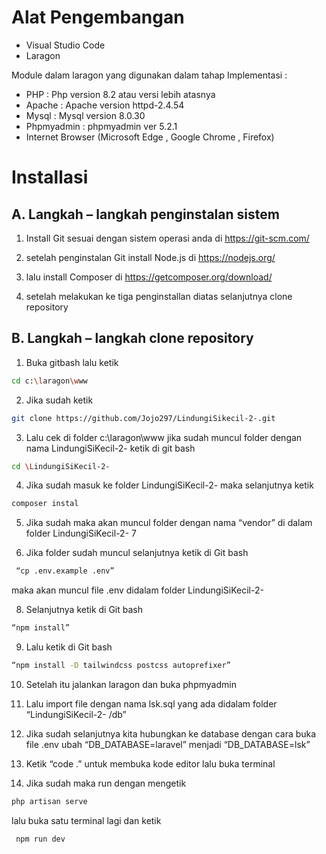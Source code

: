 # Alat Pengembangan

 - Visual Studio Code
 - Laragon
 
 Module dalam laragon yang digunakan dalam tahap Implementasi :
 - PHP : Php version 8.2 atau versi lebih atasnya  
 - Apache : Apache version httpd-2.4.54 
 - Mysql : Mysql version 8.0.30 
 - Phpmyadmin : phpmyadmin ver 5.2.1  
 - Internet Browser (Microsoft Edge , Google Chrome , Firefox)

# Installasi

## A. Langkah – langkah penginstalan sistem
			
1. Install Git sesuai dengan sistem operasi anda di https://git-scm.com/ 
2. setelah penginstalan Git install Node.js di https://nodejs.org/ 
3. lalu install Composer di https://getcomposer.org/download/ 

4. setelah melakukan ke tiga penginstallan diatas selanjutnya clone repository

 

## B. Langkah – langkah clone repository

 1. Buka gitbash lalu ketik 
 ```bash
 cd c:\laragon\www
 ``` 
 2. Jika sudah ketik 
  ```bash
 git clone https://github.com/Jojo297/LindungiSikecil-2-.git 
 ```
 3. Lalu cek di folder c:\laragon\www jika sudah muncul folder dengan nama LindungiSiKecil-2- ketik di git bash 
 ```bash
 cd \LindungiSiKecil-2-
 ``` 
 4. Jika sudah masuk ke folder LindungiSiKecil-2- maka selanjutnya ketik 
 ```bash
 composer instal
 ``` 
 5. Jika sudah maka akan muncul folder dengan nama “vendor” di dalam folder LindungiSiKecil-2- 7 
 
 7. Jika folder sudah muncul selanjutnya ketik di Git bash 
```bash
 “cp .env.example .env”
 ```
  maka akan muncul file .env didalam folder LindungiSiKecil-2-
  
 8. Selanjutnya ketik di Git bash 
 ```bash
 “npm install”
 ``` 
 9. Lalu ketik di Git bash 
 ```bash
 “npm install -D tailwindcss postcss autoprefixer” 
 ```
  
 10. Setelah itu jalankan laragon dan buka phpmyadmin 
 11. Lalu import file dengan nama lsk.sql yang ada didalam folder “LindungiSiKecil-2- /db” 
 12. Jika sudah selanjutnya kita hubungkan ke database dengan cara buka file .env ubah “DB_DATABASE=laravel” menjadi “DB_DATABASE=lsk” 
 13. Ketik “code .” untuk membuka kode editor lalu buka terminal 
 
 14. Jika sudah maka run dengan mengetik 
```bash
php artisan serve
```
 lalu buka satu terminal lagi dan ketik
```bash
 npm run dev
 ```

